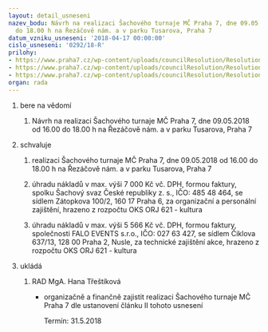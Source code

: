 ```yaml
---
layout: detail_usneseni
nazev_bodu: Návrh na realizaci Šachového turnaje MČ Praha 7, dne 09.05.2018 od 16.00
  do 18.00 h na Řezáčově nám. a v parku Tusarova, Praha 7
datum_vzniku_usneseni: '2018-04-17 00:00:00'
cislo_usneseni: '0292/18-R'
prilohy:
- https://www.praha7.cz/wp-content/uploads/councilResolution/Resolutions/29811/export/M14DV_Sachovy_turnaj_2018~346026.docx
- https://www.praha7.cz/wp-content/uploads/councilResolution/Resolutions/29811/export/Zapis_4_jednani_KK_ze_dne_11_04_2018~346025.docx
- https://www.praha7.cz/wp-content/uploads/councilResolution/Resolutions/29811/export/export~346907.pdf
organ: rada
---
```

<ol id="urzList" class="urzList_view"><li class="urzClass1" id=""><span name="1">bere na vědomí</span><ol class="urzOlClass decimal "><li class="urzClass2" id="" style="text-align: left;"><span><p>Návrh na realizaci Šachového turnaje MČ Praha 7, dne 09.05.2018 od 16.00 do 18.00 h na Řezáčově nám. a v parku Tusarova, Praha 7</p></span></li></ol></li><li class="urzClass1" id=""><span name="24">schvaluje</span><ol class="urzOlClass decimal "><li class="urzClass2" id="" style="text-align: left;"><span><p>realizaci Šachového turnaje MČ Praha 7, dne 09.05.2018 od 16.00 do 18.00 h na Řezáčově nám. a v parku Tusarova, Praha 7</p></span></li><li class="urzClass2" id="" style="text-align: left;"><span><p>úhradu nákladů v max. výši 7 000 Kč vč. DPH, formou faktury, spolku Šachový svaz České republiky z. s., IČO: 485 48 464, se sídlem Zátopkova 100/2, 160 17 Praha 6, za organizační a personální zajištění, hrazeno z rozpočtu OKS ORJ 621 - kultura</p></span></li><li class="urzClass2" id="" style="text-align: left;"><span><p>úhradu nákladů v max. výši&nbsp;5 566 Kč vč. DPH, formou faktury, společnosti FALO EVENTS s.r.o., IČO: 027 63 427, se sídlem Čiklova 637/13, 128 00 Praha 2, Nusle, za technické zajištění akce, hrazeno z rozpočtu OKS ORJ 621 - kultura<br></p></span></li></ol></li><li class="urzClass1" id="urzUkoly"><span name="1">ukládá</span><ol class="urzOlClass"><li class="urzClass2"><span><p>RAD MgA. Hana Třeštíková</p></span><ul class="urzUlClass"><li class="urzClass3"><span><p>organizačně a finančně zajistit realizaci Šachového turnaje MČ Praha 7 dle ustanovení článku II tohoto usnesení</p></span><span class="urzUkolTermin">  Termín:&nbsp;31.5.2018</span></li></ul></li></ol></li></ol>